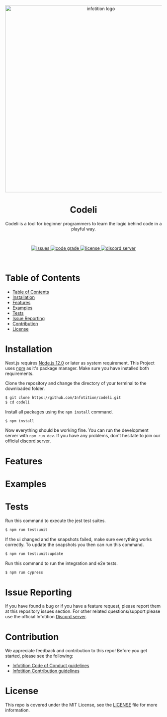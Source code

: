 <div align="center">
	<br />
	<p>
		<a href="http://infotition.de">
			<img src="https://imgur.com/97bMQWK.png" width=600px alt="infotition logo" />
		</a>
	</p>
	<h1>Codeli</h1>
	<p>Codeli is a tool for beginner programmers to learn the logic behind code in a playful way.</p>
	<br>
	<p>
		<a href="https://github.com/Infotition/codeli/issues" title="github issues">
			<img alt="issues" src="https://img.shields.io/github/issues/Infotition/codeli">
		</a>
    <a href="https://frontend.code-inspector.com/public/project/29634/codeli/dashboard" title="code grade">
			<img alt="code grade" src="https://www.code-inspector.com/project/29634/status/svg">
		</a>
		<a href="https://github.com/Infotition/codeli/blob/main/LICENSE" title="license">
			<img src="https://img.shields.io/github/license/Infotition/codeli" alt="license" />
		</a>
		<a href="https://discord.gg/NpxrDGYDwV" title="discord">
			<img src="https://img.shields.io/discord/792139920260464670?color=7289da&logo=discord&logoColor=white" alt="discord server" />
		</a>
	</p>
	<br>
</div>

# Table of Contents

- [Table of Contents](#table-of-contents)
- [Installation](#installation)
- [Features](#features)
- [Examples](#examples)
- [Tests](#tests)
- [Issue Reporting](#issue-reporting)
- [Contribution](#contribution)
- [License](#license)

# Installation

Next.js requires [Node.js 12.0]([nodejs.org/](ttps://nodejs.org/en/download/)) or later as system requirement. This Project uses [npm](https://www.npmjs.com) as it's package manager. Make sure you have installed both requirements.

Clone the repository and change the directory of your terminal to the downloaded folder.
```bash
$ git clone https://github.com/Infotition/codeli.git
$ cd codeli
```

Install all packages using the `npm install` command.
```bash
$ npm install
```

Now everything should be working fine. You can run the development server with `npm run dev`. If you have any problems, don't hesitate to join our official [discord server](https://discord.gg/NpxrDGYDwV).

# Features

# Examples

# Tests

Run this command to execute the jest test suites.

```bash
$ npm run test:unit
```

If the ui changed and the snapshots failed, make sure everything works correctly. To update the snapshots you then can run this command.

```bash
$ npm run test:unit:update
```

Run this command to run the integration and e2e tests.

```bash
$ npm run cypress
```

# Issue Reporting

If you have found a bug or if you have a feature request, please report them at this repository issues section. For other related questions/support please use the official Infotition [Discord server](https://discord.gg/NpxrDGYDwV).

# Contribution

We appreciate feedback and contribution to this repo! Before you get started, please see the following:

- [Infotition Code of Conduct guidelines](https://github.com/Infotition/codeli/blob/main/.github/CODE_OF_CONDUCT.md)
- [Infotition Contribution guidelines](https://github.com/Infotition/codeli/blob/main/.github/CONTRIBUTING.md)

# License

This repo is covered under the MIT License, see the [LICENSE](https://github.com/Infotition/codeli/blob/main/LICENSE) file for more information.
